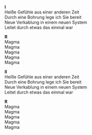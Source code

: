 **I**  
Heiße Gefühle aus einer anderen Zeit  
Durch eine Bohrung lege ich Sie bereit  
Neue Verkablung in einem neuen System  
Leitet durch etwas das einmal war  

**R**  
Magma  
Magma  
Magma  
Magma  
Magma  

**II**  
Heiße Gefühle aus einer anderen Zeit  
Durch eine Bohrung lege ich Sie bereit  
Neue Verkablung in einem neuen System  
Leitet durch etwas das einmal war  

**R**  
Magma  
Magma  
Magma  
Magma  
Magma  
